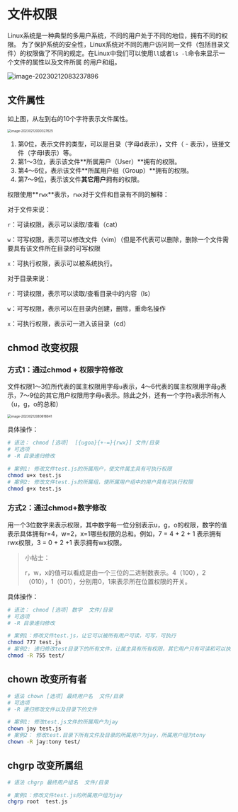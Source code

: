 # 文件权限

Linux系统是一种典型的多用户系统，不同的用户处于不同的地位，拥有不同的权限。 为了保护系统的安全性，Linux系统对不同的用户访问同一文件（包括目录文件）的权限做了不同的规定。在Linux中我们可以使用`ll`或者`ls -l`命令来显示一个文件的属性以及文件所属 的用户和组。

![image-20230212083237896](https://liujie2288-blog.oss-cn-chengdu.aliyuncs.com/image-20230212083237896.png)

## 文件属性

如上图，从左到右的10个字符表示文件属性。

<img src="https://liujie2288-blog.oss-cn-chengdu.aliyuncs.com/image-20230212000327625.png" alt="image-20230212000327625" style="zoom:50%;" />

1. 第0位，表示文件的类型，可以是目录（字母d表示），文件（ - 表示），链接文件（字母l表示）等。
2. 第1～3位，表示该文件**所属用户（User）**拥有的权限。
3. 第4～6位，表示该文件**所属用户组（Group）**拥有的权限。
4. 第7～9位，表示该文件**其它用户**拥有的权限。

权限使用**`rwx`**表示，`rwx`对于文件和目录有不同的解释：

对于文件来说：

 `r`：可读权限，表示可以读取/查看（cat）

`w`：可写权限，表示可以修改文件（vim）（但是不代表可以删除，删除一个文件需要具有该文件所在目录的可写权限

`x`：可执行权限，表示可以被系统执行。

对于目录来说：

`r`：可读权限，表示可以读取/查看目录中的内容（ls）

`w`：可写权限，表示可以在目录内创建，删除，重命名操作

`x`：可执行权限，表示可一进入该目录（cd）

## chmod 改变权限

### 方式1：通过chmod + 权限字符修改

文件权限1～3位所代表的属主权限用字母`u`表示，4～6代表的属主权限用字母`g`表示，7～9位的其它用户权限用字母`o`表示。除此之外，还有一个字符`a`表示所有人（u，g，o的总和）

<img src="https://liujie2288-blog.oss-cn-chengdu.aliyuncs.com/image-20230212083616641.png" alt="image-20230212083616641" style="zoom:50%;" />

具体操作：

```bash
# 语法： chmod [选项]  [{ugoa}{+-=}{rwx}] 文件/目录
# 可选项
# -R 目录递归修改

# 案例1: 修改文件test.js的所属用户，使文件属主具有可执行权限
chmod u+x test.js
# 案例2: 修改文件test.js的所属组，使所属用户组中的用户具有可执行权限
chmod g+x test.js
```

### 方式2：通过chmod+数字修改

用一个3位数字来表示权限，其中数字每一位分别表示u，g，o的权限，数字的值表示具体拥有r=4，w=2，x=1哪些权限的总和。例如，7 = 4 + 2 + 1 表示拥有rwx权限，3 = 0 + 2 +1 表示拥有wx权限。

> 小帖士：
>
> r，w，x的值可以看成是由一个三位的二进制数表示。4（100），2（010），1（001），分别用0，1来表示所在位置权限的开关。

具体操作：

```bash
# 语法： chmod [选项] 数字  文件/目录
# 可选项
# -R 目录递归修改

# 案例1：修改文件test.js，让它可以被所有用户可读，可写，可执行
chmod 777 test.js
# 案例2: 递归修改test目录下的所有文件，让属主具有所有权限，其它用户只有可读和可以执行权限
chmod -R 755 test/
```

## chown 改变所有者

```bash
# 语法 chown [选项] 最终用户名  文件/目录
# 可选项
# -R 递归修改文件以及目录下的文件

# 案例1: 修改test.js文件的所属用户为jay
chown jay test.js
# 案例2： 修改test.目录下所有文件及目录的所属用户为jay，所属用户组为tony
chown -R jay:tony test/
```

## chgrp 改变所属组

```bash
# 语法 chgrp 最终用户组名  文件/目录

# 案例1：修改文件test.js的所属用户组为jay
chgrp root  test.js
```



